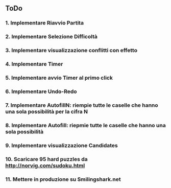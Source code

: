## ToDo

### 1. Implementare Riavvio Partita
### 2. Implementare Selezione Difficoltà
### 3. Implementare visualizzazione conflitti con effetto
### 4. Implementare Timer
### 5. Implementare avvio Timer al primo click
### 6. Implementare Undo-Redo
### 7. Implementare AutofillN: riempie tutte le caselle che hanno una sola possibilità per la cifra N
### 8. Implementare Autofill: riepmie tutte le caselle che hanno una sola possibilità
### 9. Implementare visualizzazione Candidates
### 10. Scaricare 95 hard puzzles da http://norvig.com/sudoku.html
### 11. Mettere in produzione su Smilingshark.net



